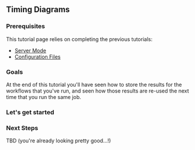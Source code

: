 ## Timing Diagrams

### Prerequisites

This tutorial page relies on completing the previous tutorials:

* [Server Mode](ServerMode)
* [Configuration Files](ConfigurationFiles)

### Goals

At the end of this tutorial you'll have seen how to store the results for the workflows that you've run, and seen how those results are re-used the next time that you run the same job.

### Let's get started

### Next Steps

TBD (you're already looking pretty good...!)
